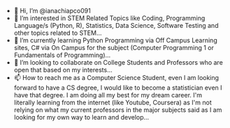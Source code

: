 - 👋 Hi, I’m @ianachiapco091
- 👀 I’m interested in STEM Related Topics like Coding, Programming Language/s (Python, R), Statistics, Data Science, Software Testing and other topics related to STEM...
- 🌱 I’m currently learning Python Programming via Off Campus Learning sites, C# via On Campus for the subject (Computer Programming 1 or Fundamentals of Programming)...
- 💞️ I’m looking to collaborate on College Students and Professors who are open that based on my interests...
- 📫 How to reach me as a Computer Science Student, even I am looking forward to have a CS degree, I would like to become a statistician even I have that degree. I am doing all my best for my dream career. I'm literally learning from the internet (like Youtube, Coursera) as I'm not relying on what my current professors in the major subjects said as I am looking for my own way to learn and develop...

<!---
ianachiapco091/ianachiapco091 is a ✨ special ✨ repository because its `README.md` (this file) appears on your GitHub profile.
You can click the Preview link to take a look at your changes.
--->

